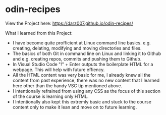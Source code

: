 # odin-recipes
View the Project here: https://darz007.github.io/odin-recipes/

What I learned from this Project: 
- I have become quite profficient at Linux command line basics. e.g. creating, delating, modifying and moving directories and files.
- The basics of both Git in command line on Linux and linking it to Github and e.g. creating repos, commits and pushing them to Github.
- In Visual Studio Code "!" + Enter outputs the boilerplate HTML for a webpage. This will help with future effiency.
- All the HTML content was very basic for me, I already knew all the content from past experience, there was no new content that I learned here other than the handy VSC tip mentioned above.
- I intentionally refrained from using any CSS as the focus of this section of the course is learning only HTML.
- I Intentionally also kept this extremly basic and stuck to the course content only to make it lean and move on to future learning. 
